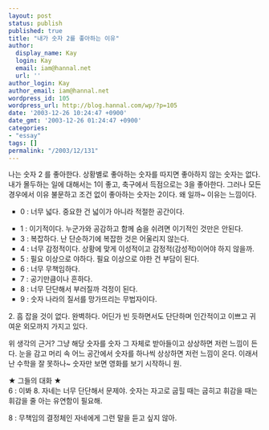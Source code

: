 ```yaml
---
layout: post
status: publish
published: true
title: "내가 숫자 2를 좋아하는 이유"
author:
  display_name: Kay
  login: Kay
  email: iam@hannal.net
  url: ''
author_login: Kay
author_email: iam@hannal.net
wordpress_id: 105
wordpress_url: http://blog.hannal.com/wp/?p=105
date: '2003-12-26 10:24:47 +0900'
date_gmt: '2003-12-26 01:24:47 +0900'
categories:
- "essay"
tags: []
permalink: "/2003/12/131"
---
```

<p>나는 숫자 2 를 좋아한다. 상황별로 좋아하는 숫자를 따지면 좋아하지 않는 숫자는 없다. 내가 몰두하는 일에 대해서는 1이 좋고, 축구에서 득점으로는 3을 좋아한다. 그러나 모든 경우에서 이유 불문하고 조건 없이 좋아하는 숫자는 2이다. 왜 일까~ 이유는 느낌이다.</p>
<ul type="square">
<li> 0 : 너무 넓다. 중요한 건 넓이가 아니라 적절한 공간이다.</p>
<li> 1 : 이기적이다. 누군가와 공감하고 함께 숨을 쉬려면 이기적인 것만은 안된다.
<li> 3 : 복잡하다. 난 단순하기에 복잡한 것은 어울리지 않는다.
<li> 4 : 너무 감정적이다. 상황에 맞게 이성적이고 감정적(감성적)이어야 하지 않을까.
<li> 5 : 필요 이상으로 야하다. 필요 이상으로 야한 건 부담이 된다.
<li> 6 : 너무 무책임하다.
<li> 7 : 공기만큼이나 흔하다.
<li> 8 : 너무 단단해서 부러질까 걱정이 된다.
<li> 9 : 숫자 나라의 질서를 망가뜨리는 무법자이다.
</ul>
<p>2. 흠 잡을 것이 없다. 완벽하다. 어딘가 빈 듯하면서도 단단하며 인간적이고 이쁘고 귀여운 외모까지 가지고 있다.</p>
<p>위 생각의 근거? 그냥 해당 숫자를 숫자 그 자체로 받아들이고 상상하면 저런 느낌이 든다. 눈을 감고 머리 속 어느 공간에서 숫자를 하나씩 상상하면 저런 느낌이 온다. 이래서 난 수학을 잘 못하나~ 숫자만 보면 영화를 보기 시작하니 원.</p>
<p>★ 그들의 대화 ★<br />
6 : 이봐 8. 자네는 너무 단단해서 문제야. 숫자는 자고로 굽힐 때는 굽히고 휘감을 때는 휘감을 줄 아는 유연함이 필요해.</p>
<p>8 : 무책임의 결정체인 자네에게 그런 말을 듣고 싶지 않아.</p>
